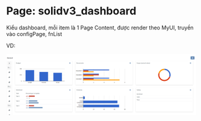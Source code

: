 # Page: solidv3\_dashboard

Kiểu dashboard, mỗi item là 1 Page Content, được render theo MyUI, truyền vào configPage, fnList

VD:

![](<../../../.gitbook/assets/image (6).png>)
